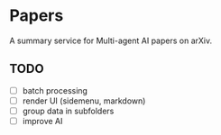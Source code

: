 # Papers

A summary service for Multi-agent AI papers on arXiv.

## TODO

- [ ] batch processing
- [ ] render UI (sidemenu, markdown)
- [ ] group data in subfolders
- [ ] improve AI
